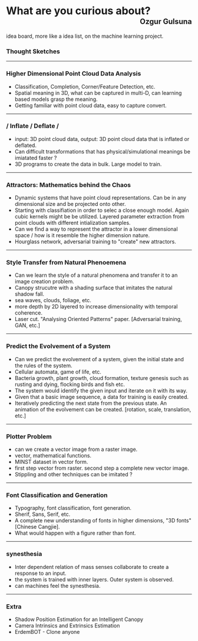 <h1>
<div align="left">
What are you curious about?
<div align="right">
<sub><sup><div dir="rtl"> Ozgur Gulsuna</div> </sup></sub>
</div>
</div>
</h1>

idea board, more like a idea list, on the machine learning project.

### Thought Sketches
---
### Higher Dimensional Point Cloud Data Analysis
- Classification, Completion, Corner/Feature Detection, etc.
- Spatial meaning in 3D, what can be captured in multi-D, can learning based models grasp the meaning.
- Getting familiar with point cloud data, easy to capture convert.
--- 
### / Inflate / Deflate / 
-  input: 3D point cloud data, output: 3D point cloud data that is inflated or deflated.
- Can difficult transformations that has physical/simulational meanings be imiatated faster ?
- 3D programs to create the data in bulk. Large model to train.
--- 
### Attractors: Mathematics behind the Chaos
- Dynamic systems that have point cloud representations. Can be in any dimensional size and be projected onto other.
- Starting with classifiation in order to selec a close enough model. Again cubic kernels might be be utilized. Layered parameter extraction from point clouds with different intialization samples.
- Can we find a way to represent the attractor in a lower dimensional space / how is it resemble the higher dimension nature. 
- Hourglass network, adversarial training to "create" new attractors.
--- 
### Style Transfer from Natural Phenoemena
- Can we learn the style of a natural phenomena and transfer it to an image creation problem.
- Canopy strucutre with a shading surface that imitates the natural shadow fall.
- sea waves, clouds, foliage, etc.
- more depth by 2D layered to increase dimensionality with temporal coherence.
- Laser cut. "Analysing Oriented Patterns" paper.
[Adversarial training, GAN, etc.]

---
### Predict the Evolvement of a System
- Can we predict the evolvement of a system, given the initial state and the rules of the system.
- Cellular automata, game of life, etc.
- Bacteria growth, plant growth, cloud formation, texture genesis such as rusting and dying, flocking birds and fish etc.
- The system would identify the given input and iterate on it with its way.
- Given that a basic image sequence, a data for training is easily created. 
- Iteratively predicting the next state from the previous state. An animation of the evolvement can be created.
[rotation, scale, translation, etc.]
---
### Plotter Problem
- can we create a vector image from a raster image.
- vector, mathematical functions.
- MINST dataset in vector form.
- first step vector from raster. second step a complete new vector image.
- Stippling and other techniques can be imitated ?
---
### Font Classification and Generation
- Typography, font classification, font generation.
- Sherif, Sans, Serif, etc.
- A complete new understanding of fonts in higher dimensions, "3D fonts" [Chinese Cangjie].
- What would happen with a figure rather than font.
---
### synesthesia
- Inter dependent relation of mass senses collaborate to create a response to an input.
- the system is trained with inner layers. Outer system is observed.
- can machines feel the synesthesia.
---
### Extra
- Shadow Position Estimation for an Intelligent Canopy
- Camera Intrinsics and Extrinsics Estimation
- ErdemBOT - Clone anyone